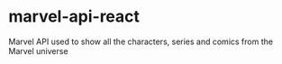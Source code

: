 # marvel-api-react
 Marvel API used to show all the characters, series and comics from the Marvel universe
